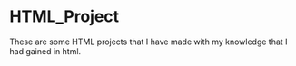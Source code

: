 # HTML_Project
These are some HTML projects that I have made with my knowledge that I had gained in html.
